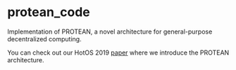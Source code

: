 # protean_code

Implementation of PROTEAN, a novel architecture for general-purpose
decentralized computing.

You can check out our HotOS 2019 [paper](https://bford.info/pub/os/protean.pdf)
where we introduce the PROTEAN architecture.

